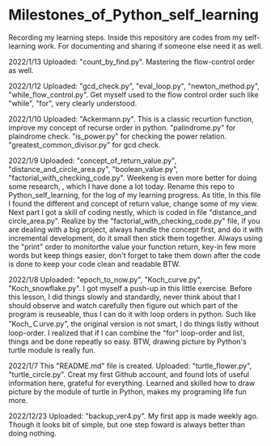 # Milestones_of_Python_self_learning
Recording my learning steps. Inside this repository are codes from my self-learning work. For documenting and sharing if someone else need it as well.

2022/1/13
Uploaded: "count_by_find.py".
Mastering the flow-control order as well.

2022/1/12
Uploaded: "gcd_check.py", "eval_loop.py", "newton_method.py", "while_flow_control.py".
Get myself used to the flow control order such like "while", "for", very clearly understood.

2022/1/10
Uploaded: "Ackermann.py". This is a classic recurtion function, improve my concept of recurse order in python. "palindrome.py" for plaindrome check. "is_power.py" for checking the power relation. "greatest_common_divisor.py" for gcd check.

2022/1/9
Uploaded: "concept_of_return_value.py", "distance_and_circle_area.py", "boolean_value.py", "factorial_with_checking_code.py". Weekeng is even more better for doing some research, , which I have done a lot today. Rename this repo to Python_self_learning, for the log of my learning progress. As title, In this file I found the different and concept of return value, change some of my view. Next part I got a skill of coding nestly, which is coded in file "distance_and circle_area.py". Realize by the "factorial_with_checking_code.py" file, if you are dealing with a big project, always handle the concept first, and do it with incremental development, do it small then stick them together. Always using the "print" order to monitorthe value your function return, key-in few more words but keep things easier, don't forget to take them down after the code is done to keep your code clean and readable BTW.

2022/1/8
Uploaded: "epoch_to_now.py", "Koch_curve.py", "Koch_snowflake.py". I got myself a push-up in this little exercise. Before this lesson, I did things slowly and standardly, never think about that I should observe and watch carefully then figure out which part of the program is reuseable, thus I can do it with loop orders in python. Such like "Koch_Ｃurve.py", the original version is not smart, I do things listly without loop-order. I realized that if I can combine the "for" loop-order and list, things and be done repeatly so easy. BTW, drawing picture by Python's turtle module is really fun.

2022/1/7
This "README.md" file is created.
Uploaded:  "turtle_flower.py", "turtle_circle.py". Creat my first Github account, and found lots of useful information here, grateful for everything.
Learned and skilled how to draw picture by the module of turtle in Python, makes my programing life fun more.

2022/12/23
Uploaded: "backup_ver4.py". My first app is made weekly ago. Though it looks bit of simple, but one step foward is always better than doing nothing.
